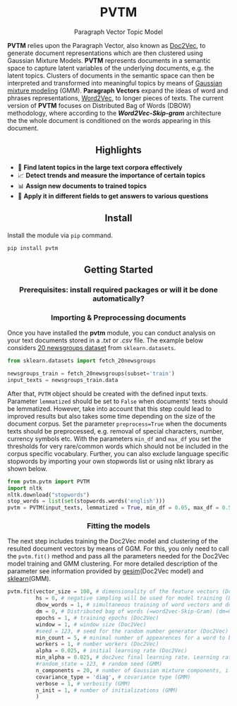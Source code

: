 <h1 align="center">PVTM</h1>
<p align="center">Paragraph Vector Topic Model</p>

**PVTM** relies upon the Paragraph Vector, also known as [Doc2Vec](https://arxiv.org/abs/1405.4053/), to generate document  representations which are then clustered using Gaussian Mixture Models. **PVTM** represents documents in a semantic space to capture latent variables of the underlying documents, e.g. the latent topics. Clusters of documents in the semantic space can then be interpreted and transformed into meaningful topics by means of [Gaussian mixture modeling](https://link.springer.com/referenceworkentry/10.1007%2F978-1-4899-7488-4_196) (GMM). **Paragraph Vectors** expand the ideas of word and phrases representations, [Word2Vec](https://arxiv.org/abs/1310.4546/), to longer pieces of texts. The current version of **PVTM** focuses on Distributed Bag of Words (DBOW) methodology, where according to the ***Word2Vec-Skip-gram*** architecture the the whole document is conditioned on the words appearing in this document.

<h2 align="center">Highlights</h2>

-  :speech_balloon: **Find latent topics in the large text corpora effectively** 
-  :chart_with_upwards_trend: **Detect trends and measure the importance of certain topics** 
-  :bar_chart: **Assign new documents to trained topics** 
-  :telescope: **Apply it in different fields to get answers to various questions** 

<h2 align="center">Install</h2>

Install the module via `pip` command.

```
pip install pvtm 
```

<h2 align="center">Getting Started</h2>
<h3 align="center">Prerequisites: install required packages or will it be done automatically?</h3>
<h3 align="center">Importing & Preprocessing documents</h3>

Once you have installed the **pvtm** module, you can conduct analysis on your text documents stored in a *.txt* or *.csv* file.
The example below considers [20 newsgroups dataset](https://scikit-learn.org/0.19/datasets/twenty_newsgroups.html) from `sklearn.datasets`.

```python
from sklearn.datasets import fetch_20newsgroups

newsgroups_train = fetch_20newsgroups(subset='train')
input_texts = newsgroups_train.data
```
After that, `PVTM` object should be created with the defined input texts.
Parameter `lemmatized` should be set to `False` when documents' texts should be lemmatized. However, take into account that this step could lead to improved results but also takes some time depending on the size of the document corpus. 
Set the parameter `preprocess=True` when the documents texts should be preprocessed, e.g. removal of special characters, number, currency symbols etc.
With the parameters `min_df` and `max_df` you set the thresholds for very rare/common words which should not be included in the corpus specific vocabulary. Further, you can also exclude language specific stopwords by importing your own stopwords list or using nlkt library as shown below.  

```python
from pvtm.pvtm import PVTM
import nltk
nltk.download("stopwords")
stop_words = list(set(stopwords.words('english')))
pvtm = PVTM(input_texts, lemmatized = True, min_df = 0.05, max_df = 0.5, stopwords = stop_words)
```
<h3 align="center">Fitting the models</h3>

The next step includes training the Doc2Vec model and clustering of the resulted document vectors by means of GGM. For this, you only need to call the `pvtm.fit()` method and pass all the parameters needed for the Doc2Vec model training and GMM clustering. For more detailed description of the parameter see information provided by [gesim](https://radimrehurek.com/gensim/models/doc2vec.html)(Doc2Vec model) and [sklearn](https://scikit-learn.org/stable/modules/generated/sklearn.mixture.GaussianMixture.html)(GMM).

```python
pvtm.fit(vector_size = 100, # dimensionality of the feature vectors (Doc2Vec)
         hs = 0, # negative sampling will be used for model training (Doc2Vec)
         dbow_words = 1, # simultaneous training of word vectors and document vectors (Doc2Vec)
         dm = 0, # Distributed bag of words (=word2vec-Skip-Gram) (dm=0) OR distributed memory (=word2vec-cbow) (dm=1) (Doc2Vec)
         epochs = 1, # training epochs (Doc2Vec)
         window = 1, # window size (Doc2Vec)
         #seed = 123, # seed for the random number generator (Doc2Vec)
         min_count = 5, # minimal number of appearences for a word to be considered (Doc2Vec)
         workers = 1, # number workers (Doc2Vec)
         alpha = 0.025, # initial learning rate (Doc2Vec)
         min_alpha = 0.025, # doc2vec final learning rate. Learning rate will linearly drop to min_alpha as training progresses.
         #random_state = 123, # random seed (GMM)
         n_components = 20, # number of Gaussian mixture components, i.e. Topics (GMM)
         covariance_type = 'diag', # covariance type (GMM)
         verbose = 1, # verbosity (GMM)
         n_init = 1, # number of initializations (GMM)
         )
```



